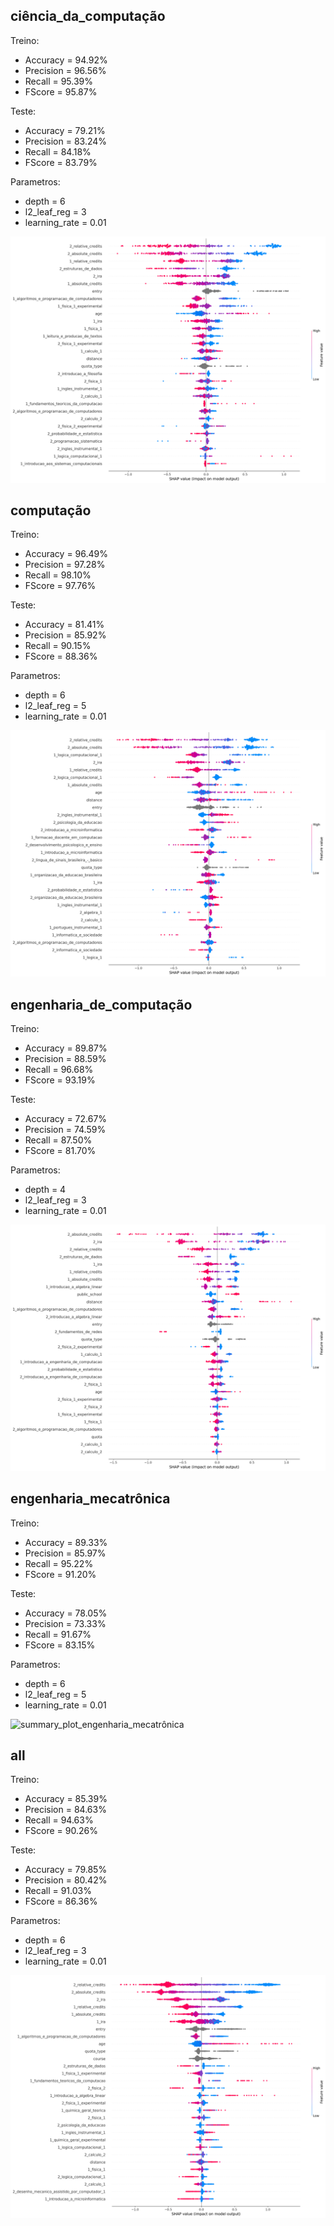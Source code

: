 ## ciência_da_computação
Treino:
*   Accuracy = 94.92%
*   Precision = 96.56%
*   Recall = 95.39%
*   FScore = 95.87%

Teste:
*   Accuracy = 79.21%
*   Precision = 83.24%
*   Recall = 84.18%
*   FScore = 83.79%

Parametros:
*   depth = 6
*   l2_leaf_reg = 3
*   learning_rate = 0.01

![summary_plot_ciência_da_computação](summary_plot_ciência_da_computação.png)
## computação
Treino:
*   Accuracy = 96.49%
*   Precision = 97.28%
*   Recall = 98.10%
*   FScore = 97.76%

Teste:
*   Accuracy = 81.41%
*   Precision = 85.92%
*   Recall = 90.15%
*   FScore = 88.36%

Parametros:
*   depth = 6
*   l2_leaf_reg = 5
*   learning_rate = 0.01

![summary_plot_computação](summary_plot_computação.png)
## engenharia_de_computação
Treino:
*   Accuracy = 89.87%
*   Precision = 88.59%
*   Recall = 96.68%
*   FScore = 93.19%

Teste:
*   Accuracy = 72.67%
*   Precision = 74.59%
*   Recall = 87.50%
*   FScore = 81.70%

Parametros:
*   depth = 4
*   l2_leaf_reg = 3
*   learning_rate = 0.01

![summary_plot_engenharia_de_computação](summary_plot_engenharia_de_computação.png)
## engenharia_mecatrônica
Treino:
*   Accuracy = 89.33%
*   Precision = 85.97%
*   Recall = 95.22%
*   FScore = 91.20%

Teste:
*   Accuracy = 78.05%
*   Precision = 73.33%
*   Recall = 91.67%
*   FScore = 83.15%

Parametros:
*   depth = 6
*   l2_leaf_reg = 5
*   learning_rate = 0.01

![summary_plot_engenharia_mecatrônica](summary_plot_engenharia_mecatrônica.png)
## all
Treino:
*   Accuracy = 85.39%
*   Precision = 84.63%
*   Recall = 94.63%
*   FScore = 90.26%

Teste:
*   Accuracy = 79.85%
*   Precision = 80.42%
*   Recall = 91.03%
*   FScore = 86.36%

Parametros:
*   depth = 6
*   l2_leaf_reg = 3
*   learning_rate = 0.01

![summary_plot_all](summary_plot_all.png)
